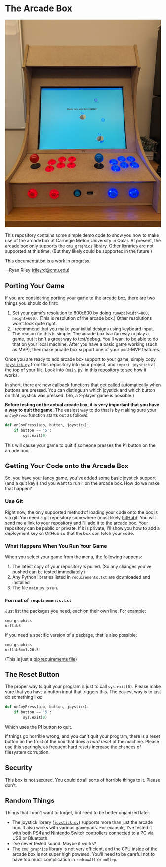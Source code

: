 # The Arcade Box

![Picture of the Arcade Box](docs/arcadebox.jpg)

This repository contains some simple demo code to show you how to make use of the arcade box at Carnegie Mellon University in Qatar.  At present, the arcade box only supports the `cmu_graphics` library.  Other libraries are not supported at this time.  (But they likely could be supported in the future.)

This documentation is a work in progress.

--Ryan Riley (rileyrd@cmu.edu)

## Porting Your Game

If you are considering porting your game to the arcade box, there are two things you should do first:

1. Set your game's resolution to 800x600 by doing `runApp(width=800, height=600)`.  (This is resolution of the arcade box.)  Other resolutions won't look quite right.
2. I recommend that you make your initial designs using keyboard input.  The reason for this is simple:  The arcade box is a fun way to play a game, but it isn't a great way to test/debug.  You'll want to be able to do that on your local machine.  After you have a basic game working (such as MVP), then make arcade box support one of your post-MVP features.

Once you are ready to add arcade box support to your game, simply copy [`joystick.py`](https://github.com/CMU15-112/arcade-box-startercode/blob/main/joystick.py) from this repository into your project, and `import joystick` at the top of your file.  Look into ([`main.py`](https://github.com/CMU15-112/arcade-box-startercode/blob/main/main.py)) in this repository to see how it works.

In short, there are new callback functions that get called automatically when buttons are pressed.  You can distinguish which joystick and which button on that joystick was pressed.  (So, a 2-player game is possible.)

**Before testing on the actual arcade box, it is very important that you have a way to quit the game.**  The easiest way to do that is by making sure your `onJoyPress` function starts out as follows:

```python
def onJoyPress(app, button, joystick):
    if button == '5':
        sys.exit(0)
```

This will cause your game to quit if someone presses the P1 button on the arcade box.

## Getting Your Code onto the Arcade Box

So, you have your fancy game, you've added some basic joystick support (and a quit key!) and you want to run it on the arcade box.  How do we make that happen?

### Use Git

Right now, the only supported method of loading your code onto the box is via git.  You need a git repository somewhere (most likely [GitHub](https://www.github.com/)).  You will send me a link to your repository and I'll add it to the arcade box.  Your repository can be public or private.  If it is private, I'll show you how to add a deployment key on GitHub so that the box can fetch your code.

### What Happens When You Run Your Game

When you select your game from the menu, the following happens:

1. The latest copy of your repository is pulled.  (So any changes you've pushed can be tested immediately.)
2. Any Python libraries listed in `requirements.txt` are downloaded and installed
3. The file `main.py` is run.

### Format of `requirements.txt`

Just list the packages you need, each on their own line.  For example:

```
cmu-graphics
urllib3
```

If you need a specific version of a package, that is also possible:

```
cmu-graphics
urllib3==1.26.5
```

(This is just a [pip requirements file](https://pip.pypa.io/en/stable/reference/requirements-file-format/))

## The Reset Button

The proper way to quit your program is just to call `sys.exit(0)`.  Please make sure that you have a button input that triggers this.  The easiest way is to just do something like:

```python
def onJoyPress(app, button, joystick):
    if button == '5':
        sys.exit(0)
```
Which uses the P1 button to quit.

If things go horrible wrong, and you can't quit your program, there is a reset button on the front of the box that does a *hard reset* of the machine.  Please use this sparingly, as frequent hard resets increase the chances of filesystem corruption.

## Security

This box is not secured.  You could do all sorts of horrible things to it.  Please don't.

## Random Things

Things that I don't want to forget, but need to be better organized later.

- The joystick library ([`joystick.py`](https://github.com/CMU15-112/arcade-box-startercode/blob/main/joystick.py)) supports more than just the arcade box.  It also works with various gamepads.  For example, I've tested it with both PS4 and Nintendo Switch controllers connected to a PC via USB or Bluetooth.
- I've never tested sound.  Maybe it works?
- The `cmu_graphics` library is not very efficient, and the CPU inside of the arcade box is not super high powered.  You'll need to be careful not to have too much complication in `redrawAll` or `onStep`.
